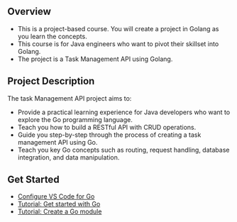 ## Overview
- This is a project-based course. You will create a project in Golang as you learn the concepts.
- This course is for Java engineers who want to pivot their skillset into Golang.
- The project is a Task Management API using Golang.

## Project Description
The task Management API project aims to:
- Provide a practical learning experience for Java developers who want to explore the Go programming language.
- Teach you how to build a RESTful API with CRUD operations. 
- Guide you step-by-step through the process of creating a task management API using Go.
- Teach you key Go concepts such as routing, request handling, database integration, and data manipulation.

## Get Started
- [Configure VS Code for Go](https://learn.microsoft.com/en-us/azure/developer/go/configure-visual-studio-code)
- [Tutorial: Get started with Go](https://learn.microsoft.com/en-us/azure/developer/go/configure-visual-studio-code)
- [Tutorial: Create a Go module](https://learn.microsoft.com/en-us/azure/developer/go/configure-visual-studio-code)